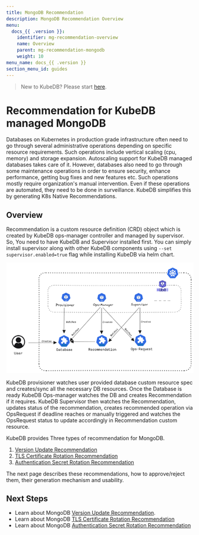 ```yaml
---
title: MongoDB Recommendation
description: MongoDB Recommendation Overview
menu:
  docs_{{ .version }}:
    identifier: mg-recommendation-overview
    name: Overview
    parent: mg-recommendation-mongodb
    weight: 10
menu_name: docs_{{ .version }}
section_menu_id: guides
---
```


> New to KubeDB? Please start [here](/docs/README.md).

# Recommendation for KubeDB managed MongoDB

Databases on Kubernetes in production grade infrastructure often need to go through several administrative operations depending on specific resource requirements. Such operations include vertical scaling (cpu, memory) and storage expansion. Autoscaling support for KubeDB managed databases takes care of it. However, databases also need to go through some maintenance operations in order to ensure security, enhance performance, getting bug fixes and new features etc. Such operations mostly require organization's manual intervention. Even if these operations are automated, they need to be done in surveillance. KubeDB simplifies this by generating K8s Native Recommendations. 

## Overview

Recommendation is a custom resource definition (CRD) object which is created by KubeDB ops-manager controller and managed by supervisor. So, You need to have KubeDB and Supervisor installed first. You can simply install supervisor along with other KubeDB components using `--set supervisor.enabled=true` flag while installing KubeDB via helm chart.

<p align="center">
<img alt="Recommendation Generation"  src="/docs/guides/mongodb/recommendation/images/recommendation-generation.png">
</p>

KubeDB provisioner watches user provided database custom resource spec and creates/sync all the necessary DB resources. Once the Database is ready KubeDB Ops-manager watches the DB and creates Recommendation if it requires. KubeDB Supervisor then watches the Recommendation, updates status of the recommendation, creates recommended operation via OpsRequest if deadline reaches or manually triggered and watches the OpsRequest status to update accordingly in Recommendation custom resource.

KubeDB provides Three types of recommendation for MongoDB.

1. [Version Update Recommendation](/docs/guides/mongodb/recommendation/version-update-recommendation.md)
2. [TLS Certificate Rotation Recommendation](/docs/guides/mongodb/recommendation/rotate-tls-recommendation.md)
3. [Authentication Secret Rotation Recommendation](/docs/guides/mongodb/recommendation/rotate-auth-recommendation.md)

The next page describes these recommendations, how to approve/reject them, their generation mechanism and usability.

## Next Steps

- Learn about MongoDB [Version Update Recommendation](/docs/guides/mongodb/recommendation/version-update-recommendation.md).
- Learn about MongoDB [TLS Certificate Rotation Recommendation](/docs/guides/mongodb/recommendation/rotate-tls-recommendation.md)
- Learn about MongoDB [Authentication Secret Rotation Recommendation](/docs/guides/mongodb/recommendation/rotate-auth-recommendation.md)
